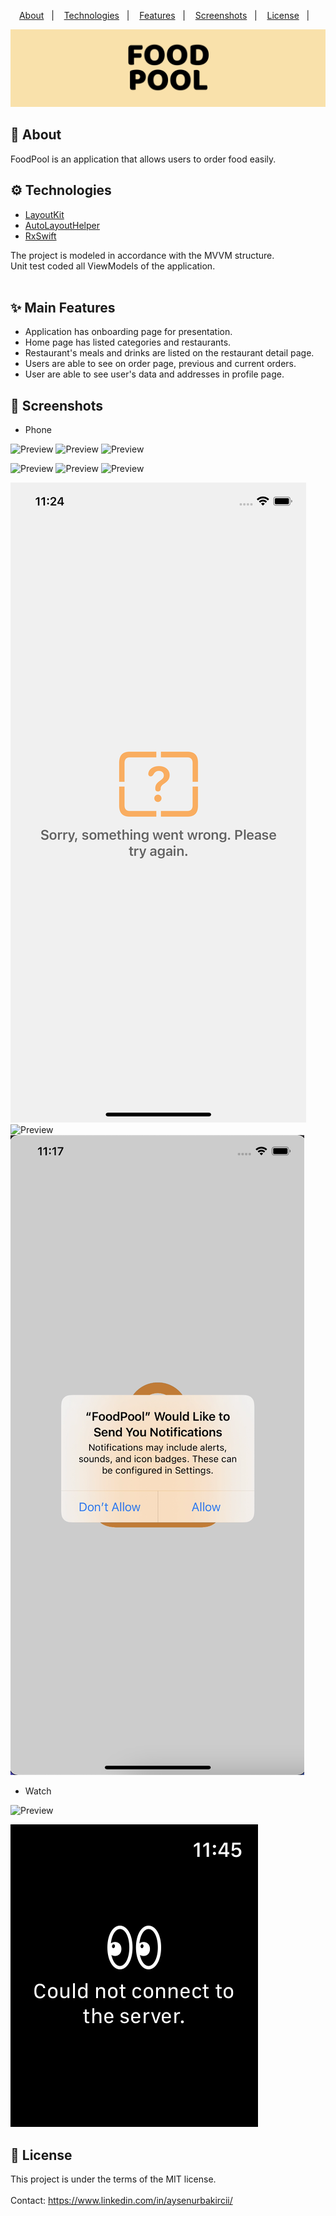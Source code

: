 <p align="center">
  <a href="#calling-about">About</a>&nbsp;&nbsp;&nbsp;|&nbsp;&nbsp;&nbsp;
  <a href="#gear-technologies">Technologies</a>&nbsp;&nbsp;&nbsp;|&nbsp;&nbsp;&nbsp;
  <a href="#sparkles-main-features">Features</a>&nbsp;&nbsp;&nbsp;|&nbsp;&nbsp;&nbsp;
  <a href="#camera_flash-screenshots">Screenshots</a>&nbsp;&nbsp;&nbsp;|&nbsp;&nbsp;&nbsp;
  <a href="#memo-license">License</a>&nbsp;&nbsp;&nbsp;|&nbsp;&nbsp;&nbsp
</p>

<div align="center">
  <img src="ReadmeImages/titleImage.png" alt="title" />
</div>

## :calling: About
FoodPool is an application that allows users to order food easily.

## :gear: Technologies

- [LayoutKit](https://github.com/aysenurbakirci/LayoutKit)
- [AutoLayoutHelper](https://github.com/aysenurbakirci/AutoLayoutHelper)
- [RxSwift](https://github.com/ReactiveX/RxSwift)

The project is modeled in accordance with the MVVM structure.<br/>
Unit test coded all ViewModels of the application.<br/>
<br/>

## :sparkles: Main Features

- Application has onboarding page for presentation.
- Home page has listed categories and restaurants.
- Restaurant's meals and drinks are listed on the restaurant detail page.
- Users are able to see on order page, previous and current orders.
- User are able to see user's data and addresses in profile page.

## :camera_flash: Screenshots

- Phone

![Preview](https://media.giphy.com/media/rpkQuhiqS5AM4vRgdx/giphy.gif) ![Preview](https://media.giphy.com/media/wsrgneVmj0M1ZuFJA9/giphy.gif)  ![Preview](https://media.giphy.com/media/MK35SVLDLw7woWuBA8/giphy.gif) 

![Preview](https://media.giphy.com/media/ySZUdG7QDvqVSB4X4Y/giphy.gif)  ![Preview](https://media.giphy.com/media/d4jp8zNEdzrA3GSbkU/giphy.gif)  ![Preview](https://media.giphy.com/media/7pNPpdYGYE6v8YTYMF/giphy.gif) 

![Preview](ReadmeImages/iphoneError.png) ![Preview](ReadmeImages/notification.png) ![Preview](ReadmeImages/notificationPermission.png) 

- Watch

![Preview](https://media.giphy.com/media/v4M5Jh1cP3sPqxcDfw/giphy.gif) 

<div align="left">
  <img src="ReadmeImages/watchError.png" alt="watchError" />
</div>

## :memo: License 
This project is under the terms of the MIT license.
<br/>
<br/>
Contact: https://www.linkedin.com/in/aysenurbakircii/
